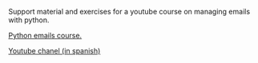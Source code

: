 Support material and exercises for a youtube course on managing emails with python.

[Python emails course.]()

[Youtube chanel (in spanish)](https://www.youtube.com/channel/UCXWTlKzN_udf9LGqlDsuByg)